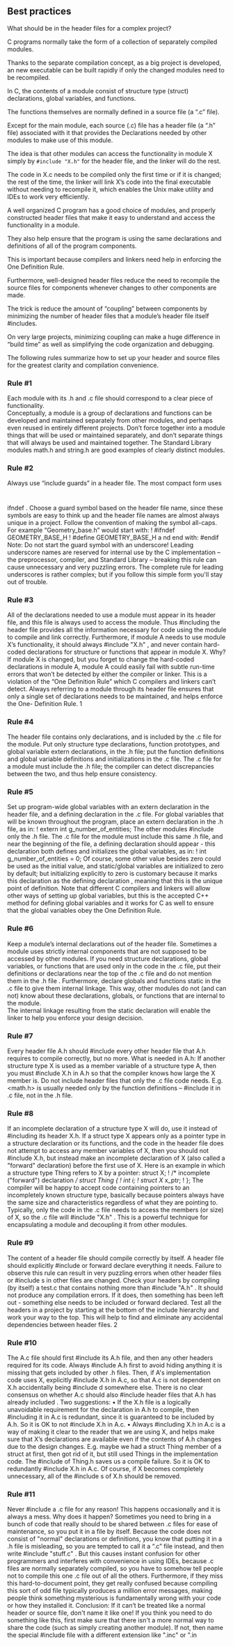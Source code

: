 
## Best practices

What should be in the header files for a complex project? 

C programs normally take the form of a collection of separately compiled modules. 

Thanks to the separate compilation concept, as a big project is developed, an new executable can be built  rapidly if 
only the changed modules need to be recompiled. 

In C, the contents of a module consist of structure type (struct) declarations, global variables, and functions. 

The functions themselves are normally defined in a source file (a “.c” file). 

Except for the main module, each source (.c) file has a header file (a “.h” file) associated with it that provides the 
Declarations needed by other modules to make use of this module. 

The idea is that other modules can access the functionality in module X simply by `#include "X.h"` for the header file, 
and the linker will do the rest.

The code in X.c needs to be compiled only the first time or if it is changed; the rest of the time, the linker will 
link X’s code into the final executable without needing to recompile it, which enables the Unix make utility and IDEs 
to work very efficiently. 

A well organized C program has a good choice of modules, and properly constructed header files that make it easy to 
understand and access the functionality in a module. 

They also help ensure that the program is using the same declarations and definitions of all of the program components. 

This is important because compilers and linkers need help in enforcing the One Definition Rule. 

Furthermore, well-designed header files reduce the need to recompile the source files for components whenever changes 
to other components are made. 

The trick is reduce the amount of “coupling” between components by minimizing the number of header files that a module’s 
header file itself #includes. 

On very large projects, minimizing coupling can make a huge difference in “build time” as well as simplifying the code 
organization and debugging.  

The following rules summarize how to set up your header and source files for the greatest clarity and compilation 
convenience.

### Rule #1

Each module with its .h and .c file should correspond to a clear piece of functionality.  
Conceptually, a module is a 
group of declarations and functions can be developed and maintained separately from other modules, and perhaps even reused in 
entirely different projects. Don’t force together into a module things that will be used or maintained separately, and don’t separate 
things that will always be used and maintained together.  The Standard Library modules math.h and string.h are good examples of 
clearly distinct modules. 

### Rule #2

Always use “include guards” in a header file. 
 The most compact form uses 
#
ifndef
. Choose a guard symbol based 
on the header file name, since these symbols are easy to think up and the header file names are almost always unique in a project. 
Follow the convention of making the symbol all-caps. For example “Geometry_base.h” would start with:
!
#ifndef GEOMETRY_BASE_H
!
#define GEOMETRY_BASE_H
a
nd end with:
#endif
Note: Do not start the guard symbol with an underscore!
 Leading underscore names are reserved for internal use by the C 
implementation – the preprocessor, compiler, and Standard Library – breaking this rule can cause unnecessary and very puzzling 
errors.  The complete rule for leading underscores is rather complex; but if you follow this simple form you'll stay out of trouble.

### Rule #3

All of the declarations needed to use a module must appear in its header file, and this file is always used to access 
the module.
 Thus #including the header file provides all the information necessary for code using the module to compile and link 
correctly. Furthermore, if module A needs to use module X’s functionality, it should always 
#include "X.h"
, and never contain 
hard-coded declarations for structure or functions that appear in module X.  Why? If module X is changed, but you forget to change 
the hard-coded declarations in module A, module A could easily fail with subtle run-time errors that won’t be detected by either the 
compiler or linker. This is a violation of the “One Definition Rule” which C compilers and linkers can’t detect. Always referring to a 
module through its header file ensures that only a single set of declarations needs to be maintained, and helps enforce the One-
Definition Rule.
1

### Rule #4

The header file contains only declarations, and is included by the .c file for the module. 
Put only structure type 
declarations, function prototypes, and global variable extern declarations, in the .h file; put the function definitions and global variable 
definitions and initializations in the .c file. The .c file for a module must include the .h file; the compiler can detect discrepancies 
between the two, and thus help ensure consistency.

### Rule #5

Set up program-wide global variables with an 
extern declaration
 in the header file, and a 
defining declaration
 in 
the .c file. 
For global variables that will be known throughout the program, place an extern declaration in the .h file, as in: 
!
extern int g_number_of_entities;
The other modules 
#include
 only the .h file. The .c file for the module must include this same .h file, and near the beginning of 
the file, a defining declaration should appear - this declaration both defines and initializes the global variables, as in:
!
int g_number_of_entities = 0;
Of course, some other value besides zero could be used as the initial value, and static/global variables are initialized to zero by 
default; but initializing explicitly to zero is customary because it marks this declaration as the 
defining declaration
, meaning that this 
is the unique point of definition.  Note that different C compilers and linkers will allow other ways of setting up global variables, but 
this is the accepted C++ method for defining global variables and it works for C as well to ensure that the global variables obey the 
One Definition Rule.

### Rule #6

Keep a module’s internal declarations out of the header file. 
Sometimes a module uses strictly internal components 
that are not supposed to be accessed by other modules. If you need structure declarations, global variables, or functions that are used 
only in the code in the .c file, put their definitions or declarations near the top of the .c file and 
do not mention them in the .h file
. 
Furthermore, declare globals and functions 
static
 in the .c file to give them internal linkage.
This way, other modules do not (and can not) know about these declarations, globals, or functions that are internal to the module.  
The internal linkage resulting from the 
static
 declaration will enable the linker to help you enforce your design decision.

### Rule #7

Every header file A.h should 
#include
 every other header file that A.h requires to compile correctly, but no 
more. 
What is needed in A.h: If another structure type X is used as a member variable of a structure type A,  then you must 
#include
X.h in A.h so that the compiler knows how large the X member is. Do not include header files that only the .c file code needs. E.g. 
<math.h>
 is usually needed only by the function definitions – 
#include
 it in .c file, not in the .h file.

### Rule #8

If an incomplete declaration of a structure type X will do, use it instead of #including its header X.h. 
If a struct 
type X appears only as a pointer type in a structure declaration or its functions, and the code in the header file does not attempt to 
access any member variables of X, then you should not 
#include
 X.h, but instead make an 
incomplete declaration
 of X (also called a 
"forward" declaration) before the first use of X. Here is an example in which a structure type Thing refers to X by a pointer:
struct X;
!
/* incomplete ("forward") declaration */
struct Thing {
!
int i;
!
struct X* x_ptr;
!
};
The compiler will be happy to accept code containing pointers to an incompletely known structure type, basically because 
pointers always have the same size and characteristics regardless of what they are pointing to.  Typically, only the code in the .c file 
needs to access the members (or size) of X, so the .c file will 
#include "X.h"
.  This is a powerful technique for encapsulating a 
module and decoupling it from other modules. 

### Rule #9

The content of a header file should compile correctly by itself. 
A header file should explicitly 
#include
 or forward 
declare everything it needs. Failure to observe this rule can result in very puzzling errors when other header files or 
#include
s in 
other files are changed. Check your headers by compiling (by itself) a test.c that contains nothing more than 
#include "A.h"
. It 
should not produce any compilation errors. If it does, then something has been left out - something else needs to be included or 
forward declared. Test all the headers in a project by starting at the bottom of the include hierarchy and work your  way to the top. 
This will help to find and eliminate any accidental dependencies between header files.
2

### Rule #10

The A.c file should first 
#include
 its A.h file, and then any other headers required for its code. 
Always 
#include
 A.h first to avoid hiding anything it is missing that gets included by other .h files. Then, if A's implementation code uses X, 
explicitly 
#include
 X.h in A.c, so that A.c is not dependent on X.h accidentally being 
#include
d somewhere else. 
There is no clear consensus on whether A.c should also 
#include
 header files that 
A.h has already included
. Two suggestions:
• If the X.h file is a logically unavoidable requirement for the declaration in A.h to compile, then #including it in A.c 
is redundant, since it is guaranteed to be included by A.h. So it is OK to 
not
#include
 X.h in A.c.
• Always #including X.h in A.c is a way of making it clear to the reader that we are using X, and helps make sure that 
X’s declarations are available even if the contents of A.h changes due to the design changes.  E.g. maybe we had a 
struct Thing member of a struct at first, then got rid of it, but still used Things in the  implementation code. The 
#include
 of Thing.h saves us a compile failure. So it is OK to 
redundantly
#include
 X.h in A.c. Of course, if X 
becomes completely unnecessary, all of the 
#include
s of X.h should be removed.

### Rule #11

Never 
#include
 a .c file for any reason!
 This happens occasionally and it is always a mess. Why does it happen? 
Sometimes you need to bring in a bunch of code that really should to be shared between .c files for ease of maintenance, so you put it 
in a file by itself. Because the code does not consist of "normal" declarations or definitions, you know that putting it in a .h file is 
misleading, so you are tempted to call it a “.c” file instead, and then write 
#include "stuff.c"
.
But this causes instant confusion for other programmers and interferes with convenience in using IDEs, because .c files are 
normally separately compiled, so you have to somehow tell people not to compile this one .c file out of all the others. Furthermore, if 
they miss this hard-to-document point, they get really confused because compiling this sort of odd file typically produces a million 
error messages, making people think something mysterious is fundamentally wrong with your code or how they installed it. 
Conclusion: If it can’t be treated like a normal header or source file, don't name it like one!
If you think you need to do something like this, first make sure that there isn't a more normal way to share the code (such as 
simply creating another module). If not, then name the special 
#include
 file with a different extension like ".inc" or ".in